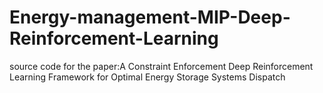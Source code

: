 # Energy-management-MIP-Deep-Reinforcement-Learning
source code for the paper:A Constraint Enforcement Deep Reinforcement Learning Framework for Optimal Energy Storage Systems Dispatch
